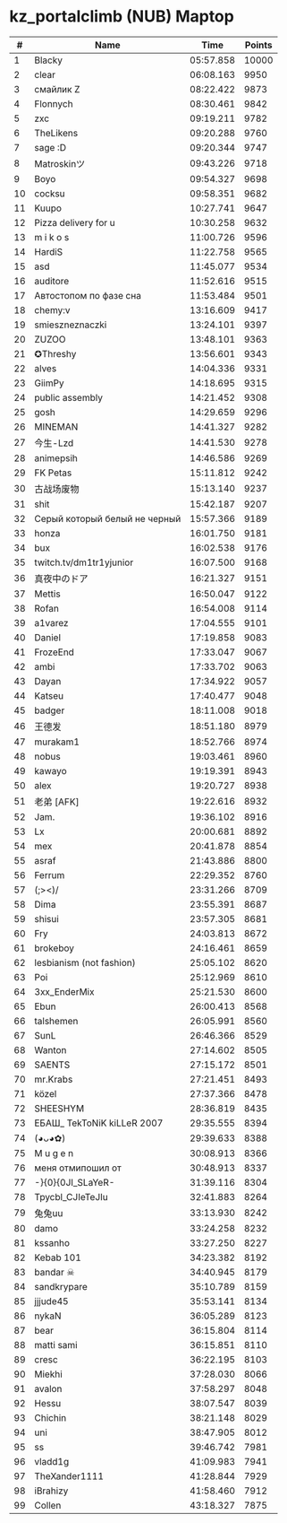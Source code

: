 # kz_portalclimb (NUB) Maptop

|  # | Name | Time | Points |
|-------------- | -------------- | -------------- | -------------- | 
| 1 | Blacky | 05:57.858 | 10000 | 
| 2 | clear | 06:08.163 | 9950 | 
| 3 | смайлик Z | 08:22.422 | 9873 | 
| 4 | Flonnych | 08:30.461 | 9842 | 
| 5 | zxc | 09:19.211 | 9782 | 
| 6 | TheLikens | 09:20.288 | 9760 | 
| 7 | sage :D | 09:20.344 | 9747 | 
| 8 | Matroskinツ | 09:43.226 | 9718 | 
| 9 | Boyo | 09:54.327 | 9698 | 
| 10 | cocksu | 09:58.351 | 9682 | 
| 11 | Kuupo | 10:27.741 | 9647 | 
| 12 | Pizza delivery for u | 10:30.258 | 9632 | 
| 13 | m i k o s | 11:00.726 | 9596 | 
| 14 | HardiS | 11:22.758 | 9565 | 
| 15 | asd | 11:45.077 | 9534 | 
| 16 | auditore | 11:52.616 | 9515 | 
| 17 | Автостопом по фазе сна | 11:53.484 | 9501 | 
| 18 | chemy:v | 13:16.609 | 9417 | 
| 19 | smieszneznaczki | 13:24.101 | 9397 | 
| 20 | ZUZOO | 13:48.101 | 9363 | 
| 21 | ✪Threshy | 13:56.601 | 9343 | 
| 22 | alves | 14:04.336 | 9331 | 
| 23 | GiimPy | 14:18.695 | 9315 | 
| 24 | public assembly | 14:21.452 | 9308 | 
| 25 | gosh | 14:29.659 | 9296 | 
| 26 | MINEMAN | 14:41.327 | 9282 | 
| 27 | 今生-Lzd | 14:41.530 | 9278 | 
| 28 | animepsih | 14:46.586 | 9269 | 
| 29 | FK Petas | 15:11.812 | 9242 | 
| 30 | 古战场废物 | 15:13.140 | 9237 | 
| 31 | shit | 15:42.187 | 9207 | 
| 32 | Серый который белый не черный | 15:57.366 | 9189 | 
| 33 | honza | 16:01.750 | 9181 | 
| 34 | bux | 16:02.538 | 9176 | 
| 35 | twitch.tv/dm1tr1yjunior | 16:07.500 | 9168 | 
| 36 | 真夜中のドア | 16:21.327 | 9151 | 
| 37 | Mettis | 16:50.047 | 9122 | 
| 38 | Rofan | 16:54.008 | 9114 | 
| 39 | a1varez | 17:04.555 | 9101 | 
| 40 | Daniel | 17:19.858 | 9083 | 
| 41 | FrozeEnd | 17:33.047 | 9067 | 
| 42 | ambi | 17:33.702 | 9063 | 
| 43 | Dayan | 17:34.922 | 9057 | 
| 44 | Katseu | 17:40.477 | 9048 | 
| 45 | badger | 18:11.008 | 9018 | 
| 46 | 王德发 | 18:51.180 | 8979 | 
| 47 | murakam1 | 18:52.766 | 8974 | 
| 48 | nobus | 19:03.461 | 8960 | 
| 49 | kawayo | 19:19.391 | 8943 | 
| 50 | alex | 19:20.727 | 8938 | 
| 51 | 老弟 [AFK] | 19:22.616 | 8932 | 
| 52 | Jam. | 19:36.102 | 8916 | 
| 53 | Lx | 20:00.681 | 8892 | 
| 54 | mex | 20:41.878 | 8854 | 
| 55 | asraf | 21:43.886 | 8800 | 
| 56 | Ferrum | 22:29.352 | 8760 | 
| 57 | (;><)/ | 23:31.266 | 8709 | 
| 58 | Dima | 23:55.391 | 8687 | 
| 59 | shisui | 23:57.305 | 8681 | 
| 60 | Fry | 24:03.813 | 8672 | 
| 61 | brokeboy | 24:16.461 | 8659 | 
| 62 | lesbianism (not fashion) | 25:05.102 | 8620 | 
| 63 | Poi | 25:12.969 | 8610 | 
| 64 | 3xx_EnderMix | 25:21.530 | 8600 | 
| 65 | Ebun | 26:00.413 | 8568 | 
| 66 | talshemen | 26:05.991 | 8560 | 
| 67 | SunL | 26:46.366 | 8529 | 
| 68 | Wanton | 27:14.602 | 8505 | 
| 69 | SAENTS | 27:15.172 | 8501 | 
| 70 | mr.Krabs | 27:21.451 | 8493 | 
| 71 | közel | 27:37.366 | 8478 | 
| 72 | SHEESHYM | 28:36.819 | 8435 | 
| 73 | ЕБАШ_ TekToNiK kiLLeR 2007 | 29:35.555 | 8394 | 
| 74 | (◕ᴗ◕✿) | 29:39.633 | 8388 | 
| 75 | M u g e n | 30:08.913 | 8366 | 
| 76 | меня отмипошил от | 30:48.913 | 8337 | 
| 77 | -}{0}{0JI_SLaYeR- | 31:39.116 | 8304 | 
| 78 | Tpycbl_CJIeTeJIu | 32:41.883 | 8264 | 
| 79 | 兔兔uu | 33:13.930 | 8242 | 
| 80 | damo | 33:24.258 | 8232 | 
| 81 | kssanho | 33:27.250 | 8227 | 
| 82 | Kebab 101 | 34:23.382 | 8192 | 
| 83 | bandar ☠ | 34:40.945 | 8179 | 
| 84 | sandkrypare | 35:10.789 | 8159 | 
| 85 | jjjude45 | 35:53.141 | 8134 | 
| 86 | nykaN | 36:05.289 | 8123 | 
| 87 | bear | 36:15.804 | 8114 | 
| 88 | matti sami | 36:15.851 | 8110 | 
| 89 | cresc | 36:22.195 | 8103 | 
| 90 | Miekhi | 37:28.030 | 8066 | 
| 91 | avalon | 37:58.297 | 8048 | 
| 92 | Hessu | 38:07.547 | 8039 | 
| 93 | Chichin | 38:21.148 | 8029 | 
| 94 | uni | 38:47.905 | 8012 | 
| 95 | ss | 39:46.742 | 7981 | 
| 96 | vladd1g | 41:09.983 | 7941 | 
| 97 | TheXander1111 | 41:28.844 | 7929 | 
| 98 | iBrahizy | 41:58.460 | 7912 | 
| 99 | Collen | 43:18.327 | 7875 | 

